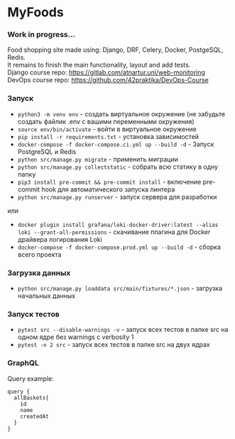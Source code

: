# MyFoods  
### Work in progress...  
Food shopping site made using: Django, DRF, Celery, Docker, PostgeSQL, Redis.  
It remains to finish the main functionality, layout and add tests.  
Django course repo: https://gitlab.com/atnartur.uni/web-monitoring  
DevOps course repo: https://github.com/42praktika/DevOps-Course

### Запуск
- `python3 -m venv env` - создать виртуальное окружение (не забудьте создать файлик .env с вашими переменными окружения)
- `source env/bin/activate` - войти в виртуальное окружение 
- `pip install -r requirements.txt` - установка зависимостей
- `docker-compose -f docker-compose.ci.yml up --build -d` - Запуск PostgreSQL и Redis
- `python src/manage.py migrate` - применить миграции
- `python src/manage.py collectstatic` - собрать всю статику в одну папку
- `pip3 install pre-commit && pre-commit install` - включение pre-commit hook для автоматического запуска линтера
- `python src/manage.py runserver` - запуск сервера для разработки

или

- `docker plugin install grafana/loki-docker-driver:latest --alias loki --grant-all-permissions` - скачивание плагина для Docker драйвера логирования Loki
- `docker-compose -f docker-compose.prod.yml up --build -d` - сборка всего проекта

### Загрузка данных

- `python src/manage.py loaddata src/main/fixtures/*.json` - загрузка начальных данных

### Запуск тестов

- `pytest src --disable-warnings -v` - запуск всех тестов в папке src на одном ядре без warnings с verbosity 1
- `pytest -n 2 src` - запуск всех тестов в папке src на двух ядрах

### GraphQL
Query example:
```
query {
  allBaskets{
    id
    name
    createdAt
  }
}
```
